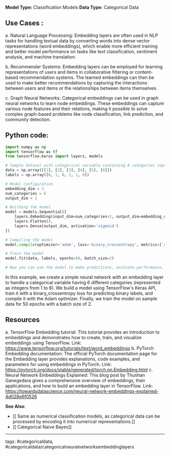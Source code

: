 **Model Type:**  Classification Models
**Data Type:**  Categorical Data

## Use Cases :

a. Natural Language Processing: Embedding layers are often used in NLP tasks for handling textual data by converting words into dense vector representations (word embeddings), which enable more efficient training and better model performance on tasks like text classification, sentiment analysis, and machine translation.

b. Recommender Systems: Embedding layers can be employed for learning representations of users and items in collaborative filtering or content-based recommendation systems. The learned embeddings can then be used to make better recommendations by capturing the interactions between users and items or the relationships between items themselves.

c. Graph Neural Networks: Categorical embeddings can be used in graph neural networks to learn node embeddings. These embeddings can capture various node features and their relations, making it possible to solve complex graph-based problems like node classification, link prediction, and community detection.


## Python code: 

```python
import numpy as np
import tensorflow as tf
from tensorflow.keras import layers, models

# Sample dataset with categorical variable containing 6 categories represented as integers
data = np.array([[1], [2], [3], [4], [5], [6]])
labels = np.array([0, 1, 0, 1, 1, 0])

# Model configuration
embedding_dim = 3
num_categories = 6
output_dim = 1

# Building the model
model = models.Sequential([
    layers.Embedding(input_dim=num_categories+1, output_dim=embedding_dim, input_length=1),
    layers.Flatten(),
    layers.Dense(output_dim, activation='sigmoid')
])

# Compiling the model
model.compile(optimizer='adam', loss='binary_crossentropy', metrics=['accuracy'])

# Train the model
model.fit(data, labels, epochs=50, batch_size=2)

# Now you can use the model to make predictions, evaluate performance, and extract embeddings.
```

In this example, we create a simple neural network with an embedding layer to handle a categorical variable having 6 different categories (represented as integers from 1 to 6). We build a model using TensorFlow's Keras API, train it with a binary_crossentropy loss for predicting binary labels, and compile it with the Adam optimizer. Finally, we train the model on sample data for 50 epochs with a batch size of 2.


## Resources

a. TensorFlow Embedding tutorial: This tutorial provides an introduction to embeddings and demonstrates how to create, train, and visualize embeddings using TensorFlow.
Link: https://www.tensorflow.org/tutorials/text/word_embeddings
b. PyTorch Embedding documentation: The official PyTorch documentation page for the Embedding layer provides explanations, code examples, and parameters for using embeddings in PyTorch.
Link: https://pytorch.org/docs/stable/generated/torch.nn.Embedding.html
c. Neural Network Embeddings Explained: This blog post by Thushan Ganegedara gives a comprehensive overview of embeddings, their applications, and how to build an embedding layer in TensorFlow.
Link: https://towardsdatascience.com/neural-network-embeddings-explained-4d028e6f0526

**See Also**:

- [[ Same as numerical classification models, as categorical data can be processed by encoding it into numerical representations.]]
- [[ Categorical Naive Bayes]]

---
tags: #categoricaldata, #categoricaldata/categoricalneuralnetworksembeddinglayers
